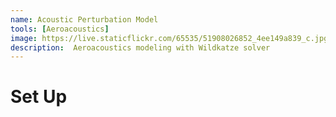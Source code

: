 ```yaml
---
name: Acoustic Perturbation Model
tools: [Aeroacoustics]
image: https://live.staticflickr.com/65535/51908026852_4ee149a839_c.jpg
description:  Aeroacoustics modeling with Wildkatze solver
---
```


# Set Up 

 
